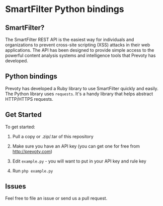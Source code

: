 # SmartFilter Python bindings

## SmartFilter?

The SmartFilter REST API is the easiest way for individuals and organizations to prevent cross-site scripting (XSS) attacks in their web applications. The API has been designed to provide simple access to the powerful content analysis systems and intelligence tools that Prevoty has developed.

## Python bindings

Prevoty has developed a Ruby library to use SmartFilter quickly and easily. The Python library uses `requests`. It's a handy library that helps abstract HTTP/HTTPS requests.

## Get Started

To get started:

1) Pull a copy or .zip/.tar of this repository

2) Make sure you have an API key (you can get one for free from http://prevoty.com)

3) Edit `example.py` - you will want to put in your API key and rule key

4) Run `php example.py`

## Issues

Feel free to file an issue or send us a pull request. 